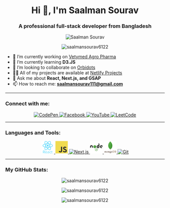 <h1 align="center">Hi 👋, I'm Saalman Sourav</h1>
<h3 align="center">A professional full-stack developer from Bangladesh</h3>

<div align="center">
  <img src="https://i.giphy.com/vzO0Vc8b2VBLi.webp" alt="Saalman Sourav" />
</div>

<p align="center">
  <img src="https://komarev.com/ghpvc/?username=saalmansourav6122&label=Profile%20views&color=0e75b6&style=flat" alt="saalmansourav6122" />
</p>

- 🔭 I’m currently working on [Vetymed Agro Pharma](https://vetymedgroup.com/)
- 🌱 I’m currently learning **D3.JS**
- 👯 I’m looking to collaborate on [Orbidots](https://www.orbidots.com/)
- 👨‍💻 All of my projects are available at [Netlify Projects](https://app.netlify.com/teams/saalmansourav6122/sites)
- 💬 Ask me about **React, Next.js, and GSAP**
- 📫 How to reach me: **saalmansourav111@gmail.com**

---

### **Connect with me:**
<p align="center">
  <a href="https://codepen.io/saalmansourav6122" target="blank">
    <img src="https://raw.githubusercontent.com/rahuldkjain/github-profile-readme-generator/master/src/images/icons/Social/codepen.svg" alt="CodePen" height="30" width="40" />
  </a>
  <a href="https://www.facebook.com/profile.php?id=61568272530622" target="blank">
    <img src="https://raw.githubusercontent.com/rahuldkjain/github-profile-readme-generator/master/src/images/icons/Social/facebook.svg" alt="Facebook" height="30" width="40" />
  </a>
  <a href="https://www.youtube.com/@codecadence864" target="blank">
    <img src="https://raw.githubusercontent.com/rahuldkjain/github-profile-readme-generator/master/src/images/icons/Social/youtube.svg" alt="YouTube" height="30" width="40" />
  </a>
  <a href="https://leetcode.com/u/saalmanhossain/" target="blank">
    <img src="https://raw.githubusercontent.com/rahuldkjain/github-profile-readme-generator/master/src/images/icons/Social/leet-code.svg" alt="LeetCode" height="30" width="40" />
  </a>
</p>

---

### **Languages and Tools:**
<p align="center">
  <a href="https://reactjs.org/" target="_blank">
    <img src="https://raw.githubusercontent.com/devicons/devicon/master/icons/react/react-original-wordmark.svg" alt="React" width="40" height="40"/>
  </a>
  <a href="https://www.javascript.com/" target="_blank">
    <img src="https://raw.githubusercontent.com/devicons/devicon/master/icons/javascript/javascript-original.svg" alt="JavaScript" width="40" height="40"/>
  </a>
  <a href="https://nextjs.org/" target="_blank">
    <img src="https://cdn.worldvectorlogo.com/logos/nextjs-2.svg" alt="Next.js" width="40" height="40"/>
  </a>
  <a href="https://nodejs.org/" target="_blank">
    <img src="https://raw.githubusercontent.com/devicons/devicon/master/icons/nodejs/nodejs-original-wordmark.svg" alt="Node.js" width="40" height="40"/>
  </a>
  <a href="https://www.mongodb.com/" target="_blank">
    <img src="https://raw.githubusercontent.com/devicons/devicon/master/icons/mongodb/mongodb-original-wordmark.svg" alt="MongoDB" width="40" height="40"/>
  </a>
  <a href="https://git-scm.com/" target="_blank">
    <img src="https://www.vectorlogo.zone/logos/git-scm/git-scm-icon.svg" alt="Git" width="40" height="40"/>
  </a>
</p>

---

### **My GitHub Stats:**
<p align="center">
  <img src="https://github-readme-stats.vercel.app/api/top-langs?username=saalmansourav6122&show_icons=true&locale=en&layout=compact" alt="saalmansourav6122" />
</p>

<p align="center">
  <img src="https://github-readme-stats.vercel.app/api?username=saalmansourav6122&show_icons=true&locale=en" alt="saalmansourav6122" />
</p>

<p align="center">
  <img src="https://github-readme-streak-stats.herokuapp.com/?user=saalmansourav6122" alt="saalmansourav6122" />
</p>
